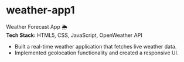 # weather-app1
 Weather Forecast App 🌦️  
**Tech Stack:** HTML5, CSS, JavaScript, OpenWeather API  
- Built a real-time weather application that fetches live weather data.  
- Implemented geolocation functionality and created a responsive UI.
